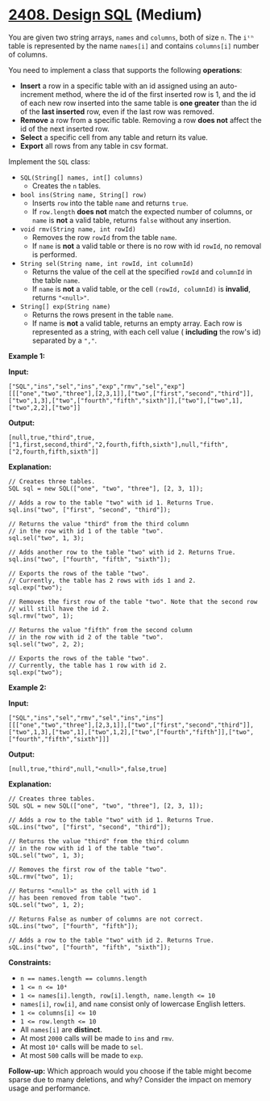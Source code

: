 # [2408. Design SQL][link] (Medium)

[link]: https://leetcode.com/problems/design-sql/

You are given two string arrays, `names` and `columns`, both of size `n`. The `iᵗʰ` table is
represented by the name `names[i]` and contains `columns[i]` number of columns.

You need to implement a class that supports the following **operations**:

- **Insert** a row in a specific table with an id assigned using an auto-increment method, where the
id of the first inserted row is 1, and the id of each new row inserted into the same table is **one
greater** than the id of the **last inserted** row, even if the last row was removed.
- **Remove** a row from a specific table. Removing a row **does not** affect the id of the next
inserted row.
- **Select** a specific cell from any table and return its value.
- **Export** all rows from any table in csv format.

Implement the `SQL` class:

- `SQL(String[] names, int[] columns)`
  - Creates the `n` tables.
- `bool ins(String name, String[] row)`
  - Inserts `row` into the table `name` and returns `true`.
  - If `row.length` **does not** match the expected number of columns, or `name` is **not** a valid
table, returns `false` without any insertion.
- `void rmv(String name, int rowId)`
  - Removes the row `rowId` from the table `name`.
  - If `name` is **not** a valid table or there is no row with id `rowId`, no removal is performed.
- `String sel(String name, int rowId, int columnId)`
  - Returns the value of the cell at the specified `rowId` and `columnId` in the table `name`.
  - If `name` is **not** a valid table, or the cell `(rowId, columnId)` is **invalid**, returns
`"<null>"`.
- `String[] exp(String name)`
  - Returns the rows present in the table `name`.
  - If name is **not** a valid table, returns an empty array. Each row is represented as a string,
with each cell value ( **including** the row's id) separated by a `","`.

**Example 1:**

**Input:**

```
["SQL","ins","sel","ins","exp","rmv","sel","exp"]
[[["one","two","three"],[2,3,1]],["two",["first","second","third"]],["two",1,3],["two",["fourth","fifth","sixth"]],["two"],["two",1],["two",2,2],["two"]]
```

**Output:**

```
[null,true,"third",true,["1,first,second,third","2,fourth,fifth,sixth"],null,"fifth",["2,fourth,fifth,sixth"]]
```

**Explanation:**

```
// Creates three tables.
SQL sql = new SQL(["one", "two", "three"], [2, 3, 1]);

// Adds a row to the table "two" with id 1. Returns True.
sql.ins("two", ["first", "second", "third"]);

// Returns the value "third" from the third column
// in the row with id 1 of the table "two".
sql.sel("two", 1, 3);

// Adds another row to the table "two" with id 2. Returns True.
sql.ins("two", ["fourth", "fifth", "sixth"]);

// Exports the rows of the table "two".
// Currently, the table has 2 rows with ids 1 and 2.
sql.exp("two");

// Removes the first row of the table "two". Note that the second row
// will still have the id 2.
sql.rmv("two", 1);

// Returns the value "fifth" from the second column
// in the row with id 2 of the table "two".
sql.sel("two", 2, 2);

// Exports the rows of the table "two".
// Currently, the table has 1 row with id 2.
sql.exp("two");
```

**Example 2:**

**Input:**

```
["SQL","ins","sel","rmv","sel","ins","ins"]
[[["one","two","three"],[2,3,1]],["two",["first","second","third"]],["two",1,3],["two",1],["two",1,2],["two",["fourth","fifth"]],["two",["fourth","fifth","sixth"]]]
```

**Output:**

```
[null,true,"third",null,"<null>",false,true]
```

**Explanation:**

```
// Creates three tables.
SQL sQL = new SQL(["one", "two", "three"], [2, 3, 1]);

// Adds a row to the table "two" with id 1. Returns True.
sQL.ins("two", ["first", "second", "third"]);

// Returns the value "third" from the third column
// in the row with id 1 of the table "two".
sQL.sel("two", 1, 3);

// Removes the first row of the table "two".
sQL.rmv("two", 1);

// Returns "<null>" as the cell with id 1
// has been removed from table "two".
sQL.sel("two", 1, 2);

// Returns False as number of columns are not correct.
sQL.ins("two", ["fourth", "fifth"]);

// Adds a row to the table "two" with id 2. Returns True.
sQL.ins("two", ["fourth", "fifth", "sixth"]);
```

**Constraints:**

- `n == names.length == columns.length`
- `1 <= n <= 10⁴`
- `1 <= names[i].length, row[i].length, name.length <= 10`
- `names[i]`, `row[i]`, and `name` consist only of lowercase English letters.
- `1 <= columns[i] <= 10`
- `1 <= row.length <= 10`
- All `names[i]` are **distinct**.
- At most `2000` calls will be made to `ins` and `rmv`.
- At most `10⁴` calls will be made to `sel`.
- At most `500` calls will be made to `exp`.

**Follow-up:** Which approach would you choose if the table might become sparse due to many
deletions, and why? Consider the impact on memory usage and performance.

